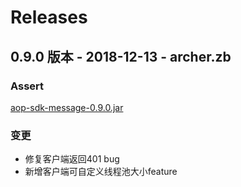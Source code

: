 # Releases

## 0.9.0 版本 - 2018-12-13 - archer.zb
### Assert
[aop-sdk-message-0.9.0.jar][1]

### 变更
 - 修复客户端返回401 bug
 - 新增客户端可自定义线程池大小feature

[1]:	aop-sdk-message-0.9.0.jar